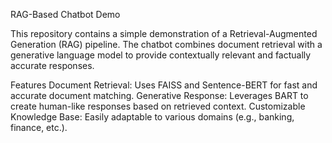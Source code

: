 RAG-Based Chatbot Demo

This repository contains a simple demonstration of a Retrieval-Augmented Generation (RAG) pipeline. The chatbot combines document retrieval with a generative language model to provide contextually relevant and factually accurate responses.

Features
Document Retrieval: Uses FAISS and Sentence-BERT for fast and accurate document matching.
Generative Response: Leverages BART to create human-like responses based on retrieved context.
Customizable Knowledge Base: Easily adaptable to various domains (e.g., banking, finance, etc.).
